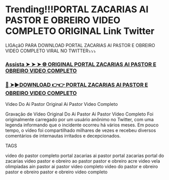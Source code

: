 # Trending!!!PORTAL ZACARIAS AI PASTOR E OBREIRO VIDEO COMPLETO ORIGINAL Link Twitter

LIGAçãO PARA DOWNLOAD PORTAL ZACARIAS AI PASTOR E OBREIRO VIDEO COMPLETO VIRAL NO TWITTER⤵️⤵️⤵️

### [Assista ➤ ➤ ➤ 🌐 ORIGINAL PORTAL ZACARIAS AI PASTOR E OBREIRO VIDEO COMPLETO](https://ivooxnews.today/pastor-e-obreiro-video-completo-original-link/)

### [🔴 ➤►DOWNLOAD 👉👉 PORTAL ZACARIAS AI PASTOR E OBREIRO VIDEO COMPLETO](https://ivooxnews.today/pastor-e-obreiro-video-completo-original-link/)

Video Do Ai Pastor Original Ai Pastor Video Completo

Gravação de Vídeo Original Do Ai Pastor Ai Pastor Vídeo Completo Foi originalmente carregado por um usuário anônimo no Twitter, com uma legenda informando que o incidente ocorreu há vários meses. Em pouco tempo, o vídeo foi compartilhado milhares de vezes e recebeu diversos comentários de internautas irritados e decepcionados.

TAGS

video do pastor completo portal zacarias ai pastor portal zacarias portal do zacarias video pastor e obreiro ao pastor pastor e obreiro acre video vela olimpíadas ain pastor ai pastor video completo video do pastor e obreiro pastor e obreiro pastor e obreiro video completo
